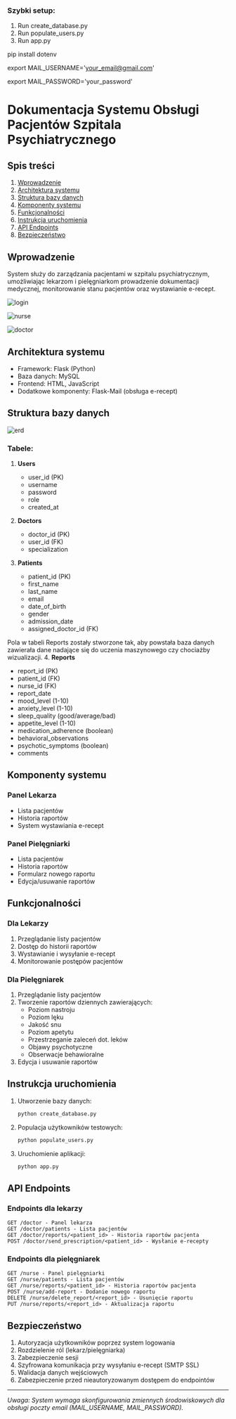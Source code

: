 ### Szybki setup:

1. Run create_database.py
2. Run populate_users.py
3. Run app.py

pip install dotenv

export MAIL_USERNAME='your_email@gmail.com'

export MAIL_PASSWORD='your_password'

# Dokumentacja Systemu Obsługi Pacjentów Szpitala Psychiatrycznego

## Spis treści
1. [Wprowadzenie](#wprowadzenie)
2. [Architektura systemu](#architektura-systemu)
3. [Struktura bazy danych](#struktura-bazy-danych)
4. [Komponenty systemu](#komponenty-systemu)
5. [Funkcjonalności](#funkcjonalności)
6. [Instrukcja uruchomienia](#instrukcja-uruchomienia)
7. [API Endpoints](#api-endpoints)
8. [Bezpieczeństwo](#bezpieczeństwo)

## Wprowadzenie
System służy do zarządzania pacjentami w szpitalu psychiatrycznym, umożliwiając lekarzom i pielęgniarkom prowadzenie dokumentacji medycznej, monitorowanie stanu pacjentów oraz wystawianie e-recept.

![login](https://github.com/user-attachments/assets/749806e8-b0f2-4259-955e-1b2ab8f2770b)

![nurse](https://github.com/user-attachments/assets/d0ea0722-1422-405a-b896-925c58ae632d)

![doctor](https://github.com/user-attachments/assets/3fee05b8-8c43-4991-96fd-4c0df5152a79)


## Architektura systemu
- Framework: Flask (Python)
- Baza danych: MySQL
- Frontend: HTML, JavaScript
- Dodatkowe komponenty: Flask-Mail (obsługa e-recept)

## Struktura bazy danych

![erd](https://github.com/user-attachments/assets/95c15481-f43e-4bbd-a5ab-dc7667203209)



### Tabele:
1. **Users**
   - user_id (PK)
   - username
   - password
   - role
   - created_at

2. **Doctors**
   - doctor_id (PK)
   - user_id (FK)
   - specialization

3. **Patients**
   - patient_id (PK)
   - first_name
   - last_name
   - email
   - date_of_birth
   - gender
   - admission_date
   - assigned_doctor_id (FK)

Pola w tabeli Reports zostały stworzone tak, aby powstała baza danych zawierała dane nadające się do uczenia maszynowego czy chociażby wizualizacji.
4. **Reports**
   - report_id (PK)
   - patient_id (FK)
   - nurse_id (FK)
   - report_date
   - mood_level (1-10)
   - anxiety_level (1-10)
   - sleep_quality (good/average/bad)
   - appetite_level (1-10)
   - medication_adherence (boolean)
   - behavioral_observations
   - psychotic_symptoms (boolean)
   - comments

## Komponenty systemu
### Panel Lekarza
- Lista pacjentów
- Historia raportów
- System wystawiania e-recept

### Panel Pielęgniarki
- Lista pacjentów
- Historia raportów
- Formularz nowego raportu
- Edycja/usuwanie raportów

## Funkcjonalności

### Dla Lekarzy
1. Przeglądanie listy pacjentów
2. Dostęp do historii raportów
3. Wystawianie i wysyłanie e-recept
4. Monitorowanie postępów pacjentów

### Dla Pielęgniarek
1. Przeglądanie listy pacjentów
2. Tworzenie raportów dziennych zawierających:
   - Poziom nastroju
   - Poziom lęku
   - Jakość snu
   - Poziom apetytu
   - Przestrzeganie zaleceń dot. leków
   - Objawy psychotyczne
   - Obserwacje behawioralne
3. Edycja i usuwanie raportów

## Instrukcja uruchomienia
1. Utworzenie bazy danych:
   ```bash
   python create_database.py
   ```

2. Populacja użytkowników testowych:
   ```bash
   python populate_users.py
   ```

3. Uruchomienie aplikacji:
   ```bash
   python app.py
   ```

## API Endpoints

### Endpoints dla lekarzy
```
GET /doctor - Panel lekarza
GET /doctor/patients - Lista pacjentów
GET /doctor/reports/<patient_id> - Historia raportów pacjenta
POST /doctor/send_prescription/<patient_id> - Wysłanie e-recepty
```

### Endpoints dla pielęgniarek
```
GET /nurse - Panel pielęgniarki
GET /nurse/patients - Lista pacjentów
GET /nurse/reports/<patient_id> - Historia raportów pacjenta
POST /nurse/add-report - Dodanie nowego raportu
DELETE /nurse/delete_report/<report_id> - Usunięcie raportu
PUT /nurse/reports/<report_id> - Aktualizacja raportu
```

## Bezpieczeństwo
1. Autoryzacja użytkowników poprzez system logowania
2. Rozdzielenie ról (lekarz/pielęgniarka)
3. Zabezpieczenie sesji
4. Szyfrowana komunikacja przy wysyłaniu e-recept (SMTP SSL)
5. Walidacja danych wejściowych
6. Zabezpieczenie przed nieautoryzowanym dostępem do endpointów

---
*Uwaga: System wymaga skonfigurowania zmiennych środowiskowych dla obsługi poczty email (MAIL_USERNAME, MAIL_PASSWORD).*
